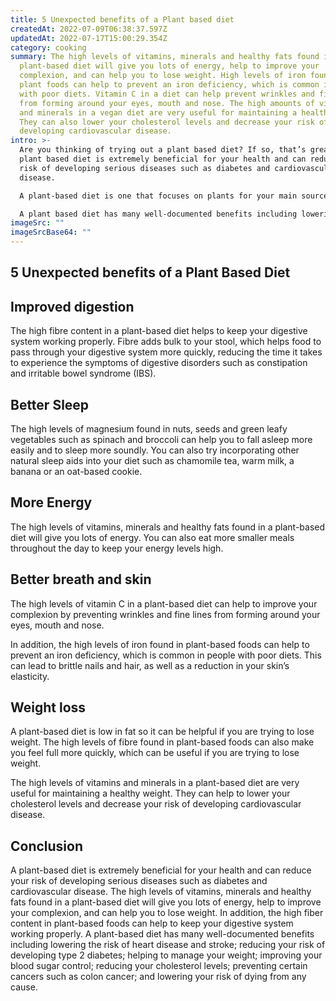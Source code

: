 ```yaml
---
title: 5 Unexpected benefits of a Plant based diet
createdAt: 2022-07-09T06:38:37.597Z
updatedAt: 2022-07-17T15:00:29.354Z
category: cooking
summary: The high levels of vitamins, minerals and healthy fats found in a
  plant-based diet will give you lots of energy, help to improve your
  complexion, and can help you to lose weight. High levels of iron found in
  plant foods can help to prevent an iron deficiency, which is common in people
  with poor diets. Vitamin C in a diet can help prevent wrinkles and fine lines
  from forming around your eyes, mouth and nose. The high amounts of vitamins
  and minerals in a vegan diet are very useful for maintaining a healthy weight.
  They can also lower your cholesterol levels and decrease your risk of
  developing cardiovascular disease.
intro: >-
  Are you thinking of trying out a plant based diet? If so, that’s great! A
  plant based diet is extremely beneficial for your health and can reduce your
  risk of developing serious diseases such as diabetes and cardiovascular
  disease.

  A plant-based diet is one that focuses on plants for your main sources of food. This means lots of fruits, vegetables, nuts, seeds and plants like lettuce, onion and garlic. In contrast, a diet that focuses on animal-based foods is what most people eat now – lots of red meat, chicken, eggs and dairy products like milk and cheese.

  A plant based diet has many well-documented benefits including lowering the risk of heart disease and stroke; reducing your risk of developing type 2 diabetes; helping to manage your weight; improving your blood sugar control; reducing your cholesterol levels; preventing certain cancers such as colon cancer; and lowering your risk of dying from any cause.
imageSrc: ""
imageSrcBase64: ""
---
```


## 5 Unexpected benefits of a Plant Based Diet

## Improved digestion

The high fibre content in a plant-based diet helps to keep your digestive system working properly. Fibre adds bulk to your stool, which helps food to pass through your digestive system more quickly, reducing the time it takes to experience the symptoms of digestive disorders such as constipation and irritable bowel syndrome (IBS).

## Better Sleep

The high levels of magnesium found in nuts, seeds and green leafy vegetables such as spinach and broccoli can help you to fall asleep more easily and to sleep more soundly.
You can also try incorporating other natural sleep aids into your diet such as chamomile tea, warm milk, a banana or an oat-based cookie.

## More Energy

The high levels of vitamins, minerals and healthy fats found in a plant-based diet will give you lots of energy.
You can also eat more smaller meals throughout the day to keep your energy levels high.

## Better breath and skin

The high levels of vitamin C in a plant-based diet can help to improve your complexion by preventing wrinkles and fine lines from forming around your eyes, mouth and nose.

In addition, the high levels of iron found in plant-based foods can help to prevent an iron deficiency, which is common in people with poor diets. This can lead to brittle nails and hair, as well as a reduction in your skin’s elasticity.

## Weight loss

A plant-based diet is low in fat so it can be helpful if you are trying to lose weight. The high levels of fibre found in plant-based foods can also make you feel full more quickly, which can be useful if you are trying to lose weight.

The high levels of vitamins and minerals in a plant-based diet are very useful for maintaining a healthy weight. They can help to lower your cholesterol levels and decrease your risk of developing cardiovascular disease.

## Conclusion

A plant-based diet is extremely beneficial for your health and can reduce your risk of developing serious diseases such as diabetes and cardiovascular disease. The high levels of vitamins, minerals and healthy fats found in a plant-based diet will give you lots of energy, help to improve your complexion, and can help you to lose weight. In addition, the high fiber content in plant-based foods can help to keep your digestive system working properly. A plant-based diet has many well-documented benefits including lowering the risk of heart disease and stroke; reducing your risk of developing type 2 diabetes; helping to manage your weight; improving your blood sugar control; reducing your cholesterol levels; preventing certain cancers such as colon cancer; and lowering your risk of dying from any cause.
